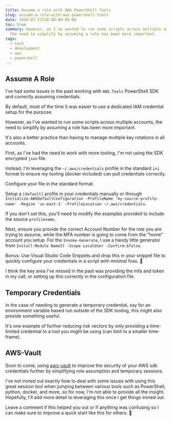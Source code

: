 ```yaml
---
title: Assume a role with AWS PowerShell Tools
slug: assume-a-role-with-aws-powershell-tools
date: 2020-07-21T20:00:00-05:00
toc: true
summary: However, as I've wanted to run some scripts across multiple accounts,
  the need to simplify by assuming a role has been more important.
tags:
  - tech
  - development
  - aws
  - powershell
---
```

## Assume A Role

I've had some issues in the past working with `AWS.Tools` PowerShell SDK and correctly assuming credentials.

By default, most of the time it was easier to use a dedicated IAM credential setup for the purpose.

However, as I've wanted to run some scripts across multiple accounts, the need to simplify by assuming a role has been more important.

It's also a better practice than having to manage multiple key rotations in all accounts.

First, as I've had the need to work with more tooling, I'm not using the SDK encrypted `json` file.

Instead, I'm leveraging the `~/.aws/credentials` profile in the standard `ini` format to ensure my tooling (docker included) can pull credentials correctly.

Configure your file in the standard format.

Setup a `[default]` profile in your credentials manually or through `Initialize-AWSDefaultConfiguration -ProfileName 'my-source-profile-name' -Region 'us-east-1' -ProfileLocation ~/.aws/credentials`.

If you don't set this, you'll need to modify the examples provided to include the source `profilename`.



Next, ensure you provide the correct Account Number for the role you are trying to assume, while the MFA number is going to come from the "home" account you setup.
For the `Invoke-Generate`, I use a handy little generator from `Install-Module NameIt -Scope LocalUser -Confirm:$false`.



Bonus: Use Visual Studio Code Snippets and drop this in your snippet file to quickly configure your credentials in a script with minimal fuss. 🎉



I think the key area I've missed in the past was providing the mfa and token in my call, or setting up this correctly in the configuration file.

## Temporary Credentials

In the case of needing to generate a temporary credential, say for an environment variable based run outside of the SDK tooling, this might also provide something useful.

It's one example of further reducing risk vectors by only providing a time-limited credential to a tool you might be using (can limit to a smaller time-frame).



## AWS-Vault

Soon to come, using [aws-vault](https://bit.ly/3eTwztU) to improve the security of your AWS sdk credentials further by simplifying role assumption and temporary sessions.

I've not ironed out exactly how to deal with some issues with using this great session tool when jumping between various tools such as PowerShell, python, docker, and more, so for now, I'm not able to provide all the insight.
Hopefully, I'll add more detail to leveraging this once I get things ironed out.

Leave a comment if this helped you out or if anything was confusing so I can make sure to improve a quick start like this for others. 🌮
